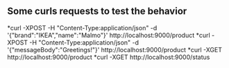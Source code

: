 Some curls requests to test the behavior
----------------------------------------

*curl -XPOST -H "Content-Type:application/json" -d '{"brand":"IKEA","name":"Malmo"}' http://localhost:9000/product
*curl -XPOST -H "Content-Type:application/json" -d '{"messageBody":"Greetings!"}' http://localhost:9000/product
*curl -XGET  http://localhost:9000/product
*curl -XGET  http://localhost:9000/status
